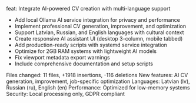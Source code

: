 feat: Integrate AI-powered CV creation with multi-language support

- Add local Ollama AI service integration for privacy and performance
- Implement professional CV generation, improvement, and optimization
- Support Latvian, Russian, and English languages with cultural context
- Create responsive AI assistant UI (desktop 3-column, mobile tabbed)
- Add production-ready scripts with systemd service integration
- Optimize for 2GB RAM systems with lightweight AI models
- Fix viewport metadata export warnings
- Include comprehensive documentation and setup scripts

Files changed: 11 files, +1918 insertions, -116 deletions
New features: AI CV generation, improvement, job-specific optimization
Languages: Latvian (lv), Russian (ru), English (en)
Performance: Optimized for low-memory systems
Security: Local processing only, GDPR compliant